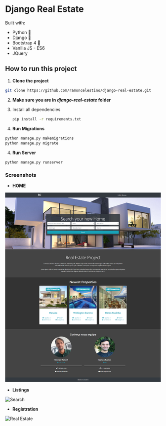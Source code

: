 # Django Real Estate

Built with:

- Python 🐍
- Django 🎸
- Bootstrap 4 🌈
- Vanilla JS - ES6
- JQuery

## How to run this project

1. **Clone the project**

```sh
git clone https://github.com/ramoncelestino/django-real-estate.git
```

2.  **Make sure you are in _django-real-estate_ folder**

1.  Install all dependencies

    ```sh
    pip install -r requirements.txt
    ```

1.  **Run Migrations**

```sh
python manage.py makemigrations
python manage.py migrate
```

4. **Run Server**

```sh
python manage.py runserver
```

### Screenshots

- **HOME**

![Home](https://raw.githubusercontent.com/ramoncelestino/django-real-estate/master/static/screenshots/s1.jpg)

- **Listings**

![Search](https://raw.githubusercontent.com/ramoncelestino/django-real-estate/master/static/screenshots/s2.jpg)

- **Registration**

![Real Estate](https://raw.githubusercontent.com/ramoncelestino/django-real-estate/master/static/screenshots/s3.jpg)
